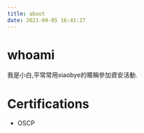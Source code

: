 ```yaml
---
title: about
date: 2021-09-05 16:41:27
---
```

# whoami
我是小白,平常常用xiaobye的暱稱參加資安活動.

# Certifications
- OSCP
<div data-iframe-width="150" data-iframe-height="270" data-share-badge-id="297d8f88-f381-4040-9e79-33c8cd1c859f" data-share-badge-host="https://www.credly.com"></div><script type="text/javascript" async src="//cdn.credly.com/assets/utilities/embed.js"></script>
